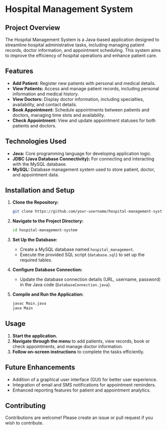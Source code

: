 
# Hospital Management System

## Project Overview

The Hospital Management System is a Java-based application designed to streamline hospital administrative tasks, including managing patient records, doctor information, and appointment scheduling. This system aims to improve the efficiency of hospital operations and enhance patient care.

## Features

- **Add Patient:** Register new patients with personal and medical details.
- **View Patients:** Access and manage patient records, including personal information and medical history.
- **View Doctors:** Display doctor information, including specialties, availability, and contact details.
- **Book Appointment:** Schedule appointments between patients and doctors, managing time slots and availability.
- **Check Appointment:** View and update appointment statuses for both patients and doctors.

## Technologies Used

- **Java:** Core programming language for developing application logic.
- **JDBC (Java Database Connectivity):** For connecting and interacting with the MySQL database.
- **MySQL:** Database management system used to store patient, doctor, and appointment data.

## Installation and Setup

1. **Clone the Repository:**
   ```bash
   git clone https://github.com/your-username/hospital-management-system.git
   ```
2. **Navigate to the Project Directory:**
   ```bash
   cd hospital-management-system
   ```
3. **Set Up the Database:**
   - Create a MySQL database named `hospital_management`.
   - Execute the provided SQL script (`database.sql`) to set up the required tables.

4. **Configure Database Connection:**
   - Update the database connection details (URL, username, password) in the Java code (`DatabaseConnection.java`).

5. **Compile and Run the Application:**
   ```bash
   javac Main.java
   java Main
   ```

## Usage

1. **Start the application.**
2. **Navigate through the menu** to add patients, view records, book or check appointments, and manage doctor information.
3. **Follow on-screen instructions** to complete the tasks efficiently.

## Future Enhancements

- Addition of a graphical user interface (GUI) for better user experience.
- Integration of email and SMS notifications for appointment reminders.
- Enhanced reporting features for patient and appointment analytics.

## Contributing

Contributions are welcome! Please create an issue or pull request if you wish to contribute.

